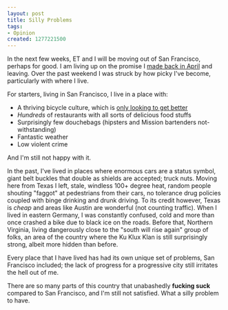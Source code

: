 ```yaml
--- 
layout: post
title: Silly Problems
tags: 
- Opinion
created: 1277221500
---
```

In the next few weeks, ET and I will be moving out of San Francisco, perhaps for good.  I am living up on the promise I [made back in April](http://unethicalblogger.com/posts/2010/04/san_francisco_transit_sucks) and leaving. Over the past weekend I was struck by how picky I've become, particularly with where I live.

For starters, living in San Francisco, I live in a place with:

 * A thriving bicycle culture, which is [only looking to get better](http://sf.streetsblog.org/2010/06/21/judge-poses-questions-to-attorneys-on-eve-of-final-bike-injunction-hearing/)
 * *Hundreds* of restaurants with all sorts of delicious food stuffs
 * Surprisingly few douchebags (hipsters and Mission bartenders not-withstanding) 
 * Fantastic weather
 * Low violent crime

And I'm still not happy with it. 

In the past, I've lived in places where enormous cars are a status symbol, giant belt buckles that double as shields are accepted; truck nuts. Moving here from Texas I left, stale, windless 100+ degree heat, random people shouting "faggot" at pedestrians from their cars, no tolerance drug policies coupled with binge drinking and drunk driving. To its credit however, Texas is *cheap* and areas like Austin are wonderful (not counting traffic). When I lived in eastern Germany, I was constantly confused, cold and more than once crashed a bike due to black ice on the roads. Before that, Northern Virginia, living dangerously close to the "south will rise again" group of folks, an area of the country where the Ku Klux Klan is still surprisingly strong, albeit more hidden than before.

Every place that I have lived has had its own unique set of problems, San Francisco included; the lack of progress for a progressive city still irritates the hell out of me. 


There are so many parts of this country that unabashedly **fucking suck** compared to San Francisco, and I'm still not satisfied. What a silly problem to have.
